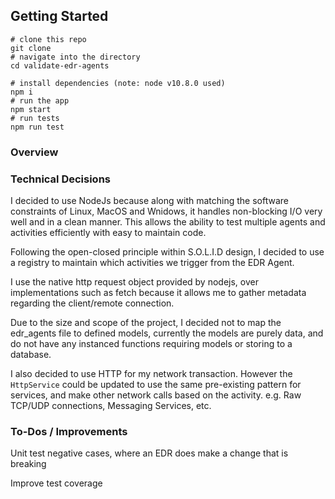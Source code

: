 ## Getting Started

```
# clone this repo
git clone 
# navigate into the directory
cd validate-edr-agents

# install dependencies (note: node v10.8.0 used)
npm i
# run the app
npm start
# run tests
npm run test
```

### Overview


### Technical Decisions

I decided to use NodeJs because along with matching the software constraints of Linux, MacOS and Wnidows, it handles non-blocking I/O very well and in a clean manner. This allows the ability to test multiple agents and activities efficiently with easy to maintain code.

Following the open-closed principle within S.O.L.I.D design, I decided to use a registry to maintain which activities we trigger from the EDR Agent.

I use the native http request object provided by nodejs, over implementations such as fetch because it allows me to gather metadata regarding the client/remote connection.

Due to the size and scope of the project, I decided not to map the edr_agents file to defined models, currently the models are purely data, and do not have any instanced functions requiring models or storing to a database. 

I also decided to use HTTP for my network transaction. However the `HttpService` could be updated to use the same pre-existing pattern for services, and make other network calls based on the activity. e.g. Raw TCP/UDP connections, Messaging Services, etc.


### To-Dos / Improvements

Unit test negative cases, where an EDR does make a change that is breaking 

Improve test coverage 